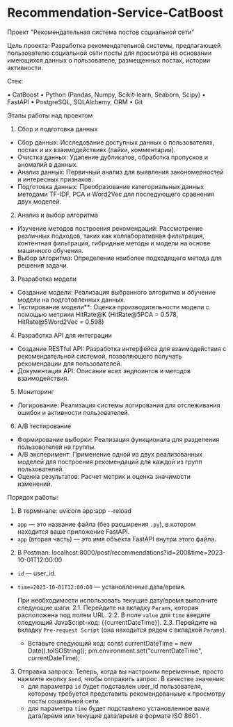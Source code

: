 # Recommendation-Service-CatBoost

Проект "Рекомендательная система постов социальной сети"


Цель проекта:
Разработка рекомендательной системы, предлагающей пользователю социальной сети посты для просмотра на основании имеющихся данных о пользователе, размещенных постах, истории активности.

Стек:

• CatBoost
• Python (Pandas, Numpy, Scikit-learn, Seaborn, Scipy)
• FastAPI
• PostgreSQL, SQLAlchemy, ORM
• Git

Этапы работы над проектом
1. Сбор и подготовка данных
- Сбор данных: Исследование доступных данных о пользователях, постах и их взаимодействиях (лайки, комментарии).
- Очистка данных: Удаление дубликатов, обработка пропусков и аномалий в данных.
- Анализ данных: Первичный анализ для выявления закономерностей и интересных признаков.
- Подготовка данных: Преобразование категориальных данных методами TF-IDF, PCA и Word2Vec для последующего сравнения двух моделей.

2. Анализ и выбор алгоритма
- Изучение методов построения рекомендаций: Рассмотрение различных подходов, таких как коллаборативная фильтрация, контентная фильтрация, гибридные методы и модели на основе машинного обучения.
- Выбор алгоритма: Определение наиболее подходящего метода для решения задачи.

3. Разработка модели
- Создание модели: Реализация выбранного алгоритма и обучение модели на подготовленных данных.
- Тестирование модели**: Оценка производительности модели с помощью метрики HitRate@K (HitRate@5PCA = 0.578, HitRate@5Word2Vec = 0.598)

4. Разработка API для интеграции
- Создание RESTful API: Разработка интерфейса для взаимодействия с рекомендательной системой, позволяющего получать рекомендации для пользователей.
- Документация API: Описание всех эндпоинтов и методов взаимодействия.

5. Мониторинг
- Логирование: Реализация системы логирования для отслеживания ошибок и активности пользователей.

6. A/B тестирование
- Формирование выборки: Реализация функционала для разделения пользователей на группы.
- A/B эксперимент: Применение одной из двух реализованных моделей для построения рекомендаций для каждой из групп пользователей.
- Оценка результатов: Расчет метрик и оценка значимости изменений.

Порядок работы:
1. В терминале: uvicorn app:app --reload
- `app` — это название файла (без расширения `.py`), в котором находится ваше приложение FastAPI.
- `app` (вторая часть) — это имя объекта FastAPI внутри этого файла.
  
2. В Postman: localhost:8000/post/recommendations?id=200&time=2023-10-01T12:00:00
- `id` — user_id.
- `time=2023-10-01T12:00:00` — установленные дата/время.

  При необходимости использовать текущие дату/время выполните следующие шаги:
  2.1. Перейдите на вкладку `Params`, которая расположена под полем URL.
  2.2. В поле `value` для `time` введите следующий JavaScript-код:
     {{currentDateTime}}.
  2.3. Перейдите на вкладку `Pre-request Script` (она находится рядом с вкладкой `Params`).
   - Вставьте следующий код:
     const currentDateTime = new Date().toISOString();
     pm.environment.set("currentDateTime", currentDateTime);

3. Отправка запроса:
    Теперь, когда вы настроили переменные, просто нажмите кнопку `Send`, чтобы отправить запрос.
    В качестве значения:
    - для параметра `id` будет подставлен user_id пользователя, которому требуется представить рекомендованыые к просмотру посты социальной сети.
    - для параметра `time` будет подставлено установленное вами дата/время или текущие дата/время в формате ISO 8601 .    
